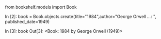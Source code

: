 from bookshelf.models import Book

In [2]: book = Book.objects.create(title="1984",author="George Orwell 
   ...: ", published_date=1949)

In [3]: book
Out[3]: <Book: 1984 by George Orwell (1949)>